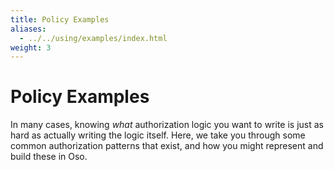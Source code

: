```yaml
---
title: Policy Examples
aliases:
  - ../../using/examples/index.html
weight: 3
---
```


# Policy Examples

In many cases, knowing _what_ authorization logic you want to write
is just as hard as actually writing the logic itself. Here, we take you
through some common authorization patterns that exist, and how you
might represent and build these in Oso.

<!--
## Role-based Access Control (RBAC)

Role-based access control (RBAC) assigns each actor a role.  Instead of granting
permissions to individual actors, they are granted to roles.

Read on to see how to implement RBAC with Oso.

## Attribute-based Access Control (ABAC)

Attribute-based access control relies on rich attributes associated with each
actor to make authorization decisions.  This model is often used when RBAC is
not expressive enough, and is a natural extension of RBAC when using Oso.

Read on to see how to implement ABAC with Oso.

## Using Contextual Information in Authorization

Sometimes an authorization decision will require context beyond the
action, actor, and resource.  This could be information about the HTTP
request, or the environment the application is running in.

Read on to see how to access contextual information within
Oso policies.

## Sharing Authorization Rules Across Related Resources

Some applications have common authorization rules that apply to many different
types of resources.  Oso policies make it possible to share rules across
related resource types, and override them as needed.

See how to use Resources with Inheritance to implement extensible policies with Oso.

## Supporting External and Internal Users

Applications may have multiple types of users.  Frequently, internal user
accounts for support reps, operations teams, or testing.  Oso policies can
recognize different user types & apply different rules when necessary, avoiding
the need for multiple authorization systems.

Continue to see how to write policies that distinguish
between multiple users types. -->
